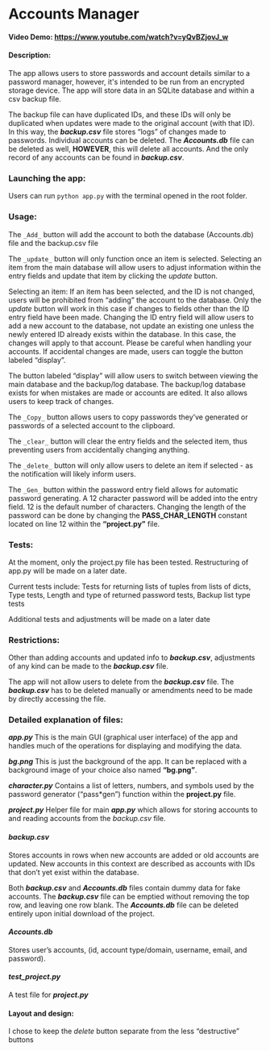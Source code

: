 # Accounts Manager

#### **Video Demo:** https://www.youtube.com/watch?v=yQvBZjovJ_w

#### **Description:**

The app allows users to store passwords and account details similar to a password manager, however, it's intended to be run from an encrypted storage device. The app will store data in an SQLite database and within a csv backup file.

The backup file can have duplicated IDs, and these IDs will only be duplicated when updates were made to the original account (with that ID). In this way, the **_backup.csv_** file stores “logs” of changes made to passwords. Individual accounts can be deleted. The **_Accounts.db_** file can be deleted as well, **HOWEVER**, this will delete all accounts. And the only record of any accounts can be found in **_backup.csv_**.

### **Launching the app:**

Users can run `python app.py` with the terminal opened in the root folder.

### **Usage:**

The `_Add_` button will add the account to both the database (Accounts.db) file and the backup.csv file

The `_update_` button will only function once an item is selected. Selecting an item from the main database will allow users to adjust information within the entry fields and update that item by clicking the _update_ button.

Selecting an item:
If an item has been selected, and the ID is not changed, users will be prohibited from “adding” the account to the database. Only the _update_ button will work in this case if changes to fields other than the ID entry field have been made. Changing the ID entry field will allow users to add a new account to the database, not update an existing one unless the newly entered ID already exists within the database. In this case, the changes will apply to that account. Please be careful when handling your accounts. If accidental changes are made, users can toggle the button labeled “display”.

The button labeled “display” will allow users to switch between viewing the main database and the backup/log database. The backup/log database exists for when mistakes are made or accounts are edited. It also allows users to keep track of changes.

The `_Copy_` button allows users to copy passwords they’ve generated or passwords of a selected account to the clipboard.

The `_clear_` button will clear the entry fields and the selected item, thus preventing users from accidentally changing anything.

The `_delete_` button will only allow users to delete an item if selected - as the notification will likely inform users.

The `_Gen_` button within the password entry field allows for automatic password generating. A 12 character password will be added into the entry field. 12 is the default number of characters.
Changing the length of the password can be done by changing the **PASS_CHAR_LENGTH** constant located on line 12 within the **“project.py”** file.

### **Tests:**

At the moment, only the project.py file has been tested. Restructuring of app.py will be made on a later date.

Current tests include:
Tests for returning lists of tuples from lists of dicts,
Type tests,
Length and type of returned password tests,
Backup list type tests

Additional tests and adjustments will be made on a later date

### **Restrictions:**

Other than adding accounts and updated info to **_backup.csv_**, adjustments of any kind can be made to the **_backup.csv_** file.

The app will not allow users to delete from the **_backup.csv_** file.
The **_backup.csv_** has to be deleted manually or amendments need to be made by directly accessing the file.

### **Detailed explanation of files:**

**_*app.py*_**
This is the main GUI (graphical user interface) of the app and handles much of the operations for displaying and modifying the data.

**_*bg.png*_**
This is just the background of the app. It can be replaced with a background image of your choice also named **“bg.png”**.

**_*character.py*_**
Contains a list of letters, numbers, and symbols used by the password generator (“pass\*gen”) function within the **project.py** file.

**_*project.py*_**
Helper file for main **_*app.py*_** which allows for storing accounts to and reading accounts from the _*backup.csv*_ file.

#### **_*backup.csv*_**

Stores accounts in rows when new accounts are added or old accounts are updated. New accounts in this context are described as accounts with IDs that don’t yet exist within the database.

Both **_*backup.csv*_** and **_*Accounts.db*_** files contain dummy data for fake accounts. The **_*backup.csv*_** file can be emptied without removing the top row, and leaving one row blank. The **_*Accounts.db*_** file can be deleted entirely upon initial download of the project.

#### **_*Accounts.db*_**

Stores user’s accounts, (id, account type/domain, username, email, and password).

#### **_*test_project.py*_**

A test file for **_*project.py*_**

#### **Layout and design:**

I chose to keep the _delete_ button separate from the less “destructive” buttons
